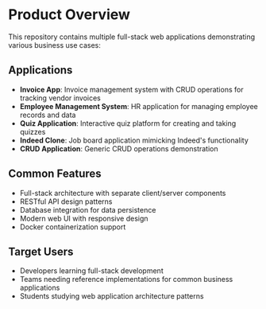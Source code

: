 # Product Overview

This repository contains multiple full-stack web applications demonstrating various business use cases:

## Applications

- **Invoice App**: Invoice management system with CRUD operations for tracking vendor invoices
- **Employee Management System**: HR application for managing employee records and data
- **Quiz Application**: Interactive quiz platform for creating and taking quizzes
- **Indeed Clone**: Job board application mimicking Indeed's functionality
- **CRUD Application**: Generic CRUD operations demonstration

## Common Features

- Full-stack architecture with separate client/server components
- RESTful API design patterns
- Database integration for data persistence
- Modern web UI with responsive design
- Docker containerization support

## Target Users

- Developers learning full-stack development
- Teams needing reference implementations for common business applications
- Students studying web application architecture patterns